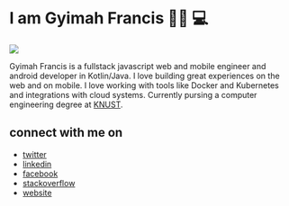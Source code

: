# I am Gyimah Francis 👋🏾 💻

<img src="https://media-exp1.licdn.com/dms/image/C4E16AQEvw2ByrYhTFw/profile-displaybackgroundimage-shrink_350_1400/0?e=1609372800&v=beta&t=_i1ApGfe-tFzl9rcdM7DvIVoKc2HAzR1DFxVkF9_bSU">

Gyimah Francis is a fullstack javascript web and mobile engineer and android developer in Kotlin/Java. I love building great experiences on the web and on mobile. I love working with tools like Docker and Kubernetes and integrations with cloud systems. Currently pursing a computer engineering degree at [KNUST](https://www.knust.edu.gh/).


## connect with me on
- [twitter](https://twitter.com/fgyimah883)
- [linkedin](https://www.linkedin.com/in/francis-gyimah/)
- [facebook](https://facebook.com/fgyimah883)
- [stackoverflow](https://stackoverflow.com/users/10484208/gyimah-francis)
- [website](https://learndev.netlify.app)
